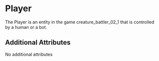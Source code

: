 # Player

The Player is an entity in the game creature_battler_02_1 that is controlled by a human or a bot. 

## Additional Attributes

No additional attributes